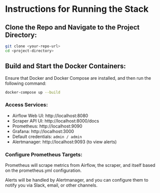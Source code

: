 # Instructions for Running the Stack

## Clone the Repo and Navigate to the Project Directory:

```bash
git clone <your-repo-url>
cd <project-directory>
````

## Build and Start the Docker Containers:

Ensure that Docker and Docker Compose are installed, and then run the following command:
```bash
docker-compose up --build
````

### Access Services:

-    Airflow Web UI: http://localhost:8080
-    Scraper API UI: http://localhost:8000/docs
-    Prometheus: http://localhost:9090
-    Grafana: http://localhost:3000
-    Default credentials: ```admin / admin```
-    Alertmanager: http://localhost:9093 (to view alerts)

### Configure Prometheus Targets:

Prometheus will scrape metrics from Airflow, the scraper, and itself based on the prometheus.yml configuration.

Alerts will be handled by Alertmanager, and you can configure them to notify you via Slack, email, or other channels.
